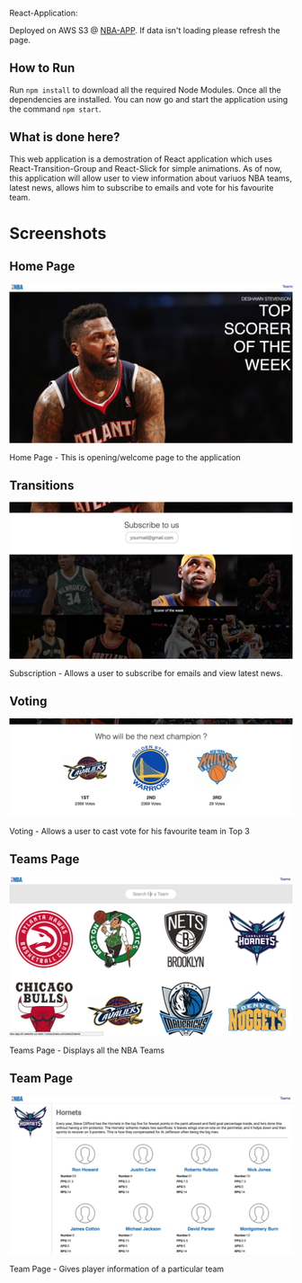 React-Application:

Deployed on AWS S3 @ [NBA-APP](http://nba-app.s3-website-us-east-1.amazonaws.com/).  If data isn't loading please refresh the page. 

## How to Run

Run `npm install` to download all the required Node Modules. Once all the dependencies are installed. You can now go and start the application using the command `npm start`.



## What is done here?

This web application is a demostration of React application which uses React-Transition-Group and React-Slick for simple animations.
As of now, this application will allow user to view information about variuos NBA teams, latest news, allows him to subscribe to emails and vote for his favourite team.


# Screenshots

## Home Page
![alt text](screenshots/home1.png "Home Page -  This is opening/welcome page to the application")

Home Page -  This is opening/welcome page to the application


## Transitions 
![alt text](screenshots/home2.png "Simple Transitions to display latest news. Also allows user to subscribe to emails")

Subscription - Allows a user to subscribe for emails and view latest news.


## Voting
![alt text](screenshots/home3.png "Allows user to cast vote for his favourite team in Top 3")

Voting - Allows a user to cast vote for his favourite team in Top 3


## Teams Page 
![alt text](screenshots/teams.png "Displays all the NBA teams")

Teams Page - Displays all the NBA Teams


## Team Page
![alt text](screenshots/team.png "Gives player information of a particular team")

Team Page - Gives player information of a particular team
